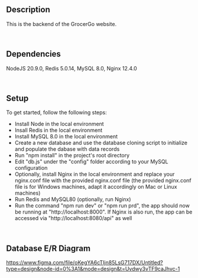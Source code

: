 ## Description
This is the backend of the GrocerGo website.

&nbsp;

## Dependencies
NodeJS 20.9.0, Redis 5.0.14, MySQL 8.0, Nginx 12.4.0

&nbsp;

## Setup
To get started, follow the following steps:
* Install Node in the local environment
* Insall Redis in the local environment
* Install MySQL 8.0 in the local environment
* Create a new database and use the database cloning script to initialize and populate the dabase with data records
* Run "npm install" in the project's root directory
* Edit "db.js" under the "config" folder according to your MySQL configuration
* Optionally, install Nginx in the local environment and replace your nginx.conf file with the provided nginx.conf file (the provided nginx.conf file is for Windows machines, adapt it accordingly on Mac or Linux machines)
* Run Redis and MySQL80 (optionally, run Nginx)
* Run the command "npm run dev" or "npm run prd", the app should now be running at "http://localhost:8000". If Nginx is also run, the app can be accessed via "http://localhost:8080/api" as well

&nbsp;

## Database E/R Diagram
https://www.figma.com/file/oKegYA6cTIjn85LsG717DX/Untitled?type=design&node-id=0%3A1&mode=design&t=Uvdwy3vTF9caJhvc-1  
